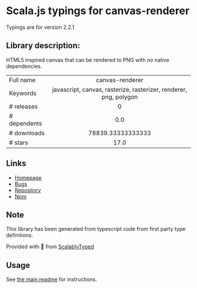 
# Scala.js typings for canvas-renderer

Typings are for version 2.2.1

## Library description:
HTML5 inspired canvas that can be rendered to PNG with no native dependencies.

|                    |                 |
| ------------------ | :-------------: |
| Full name          | canvas-renderer |
| Keywords           | javascript, canvas, rasterize, rasterizer, renderer, png, polygon |
| # releases         | 0 |
| # dependents       | 0.0 |
| # downloads        | 78839.33333333333 |
| # stars            | 17.0 |

## Links
- [Homepage](https://github.com/dmester/canvas-renderer#readme)
- [Bugs](https://github.com/dmester/canvas-renderer/issues)
- [Repository](https://github.com/dmester/canvas-renderer)
- [Npm](https://www.npmjs.com/package/canvas-renderer)
    


## Note
This library has been generated from typescript code from first party type definitions.

Provided with :purple_heart: from [ScalablyTyped](https://github.com/oyvindberg/ScalablyTyped)

## Usage
See [the main readme](../../readme.md) for instructions.


